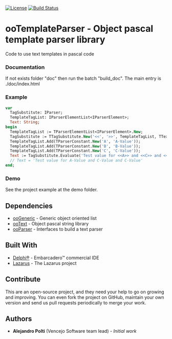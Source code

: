 [![License](https://img.shields.io/badge/License-BSD%203--Clause-blue.svg)](https://opensource.org/licenses/BSD-3-Clause)
[![Build Status](https://travis-ci.org/VencejoSoftware/ooTemplateParser.svg?branch=master)](https://travis-ci.org/VencejoSoftware/ooTemplateParser)

# ooTemplateParser - Object pascal template parser library
Code to use text templates in pascal code

### Documentation
If not exists folder "doc" then run the batch "build_doc". The main entry is ./doc/index.html

### Example
```pascal
var
  TagSubstitute: IParser;
  TemplateTagList: IParserElementList<IParserElement>;
  Text: String;
begin
  TemplateTagList := TParserElementList<IParserElement>.New;
  TagSubstitute := TTagSubstitute.New('<<', '>>', TemplateTagList, TTextMatchWordInsensitive.New);
  TemplateTagList.Add(TParserConstant.New('A', 'A-Value'));
  TemplateTagList.Add(TParserConstant.New('B', 'B-Value'));
  TemplateTagList.Add(TParserConstant.New('C', 'C-Value'));
  Text := TagSubstitute.Evaluate('Test value for <<A>> and <<C>> and <<C>>'));
  // Text = 'Test value for A-Value and C-Value and C-Value'
end;
```

### Demo
See the project example at the demo folder.

## Dependencies
* [ooGeneric](https://github.com/VencejoSoftware/ooGeneric.git) - Generic object oriented list
* [ooText](https://github.com/VencejoSoftware/ooText.git) - Object pascal string library
* [ooParser](https://github.com/VencejoSoftware/ooParser.git) - Interfaces to build a text parser

## Built With
* [Delphi&reg;](https://www.embarcadero.com/products/rad-studio) - Embarcadero&trade; commercial IDE
* [Lazarus](https://www.lazarus-ide.org/) - The Lazarus project

## Contribute
This are an open-source project, and they need your help to go on growing and improving.
You can even fork the project on GitHub, maintain your own version and send us pull requests periodically to merge your work.

## Authors
* **Alejandro Polti** (Vencejo Software team lead) - *Initial work*